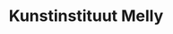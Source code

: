 ---
priority: "03"
img: static/img/uploads/bng_melly.jpg
title: Kunstinstituut Melly
deeplink: https://www.instagram.com/tv/CRrEPhBD8v_/
tags: case
---